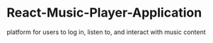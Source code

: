 # React-Music-Player-Application
 platform for users to log in, listen to, and interact with music content
